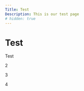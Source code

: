 ```yaml
---
Title: Test
Description: This is our test page
# hidden: true
---
```


Test 
============================================

<div class="first_box"><p>Test</p></div>

<div class="sec_box"><p>2</p></div>

<div class="tri_box"><p>3</p></div>

<div class="four_box"><p>4</p></div>

